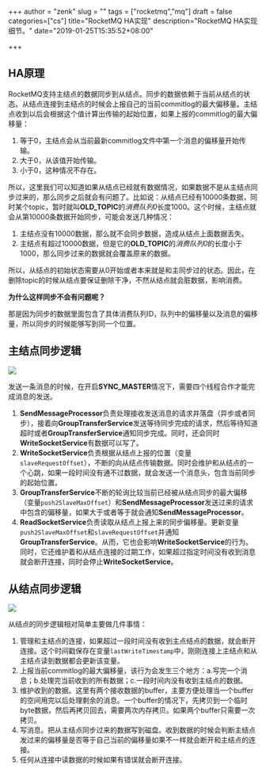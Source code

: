 +++
author = "zenk"
slug = ""
tags = ["rocketmq","mq"]
draft = false
categories=["cs"]
title="RocketMQ HA实现"
description="RocketMQ HA实现细节。"
date="2019-01-25T15:35:52+08:00"

+++

## HA原理

RocketMQ支持主结点的数据同步到从结点。同步的数据依赖于当前从结点的状态。从结点连接到主结点的时候会上报自己的当前commitlog的最大偏移量。主结点收到以后会根据这个值计算出传输的起始位置，如果上报的commitlog的最大偏移量：

1. 等于0，主结点会从当前最新commitlog文件中第一个消息的偏移量开始传输。
2. 大于0，从该值开始传输。
3. 小于0，这种情况不存在。

所以，这里我们可以知道如果从结点已经就有数据情况，如果数据不是从主结点同步过来的，那么同步之后就会有问题了。比如说：从结点已经有10000条数据，同时某个topic，暂时就叫**OLD_TOPIC**的*消费队列0*长度1000。这个时候，主结点就会从第10000条数据开始同步，可能会发送几种情况：

1. 主结点没有10000数据，那么就不会同步数据，造成从结点上面数据丢失。
2. 主结点有超过10000数据，但是它的**OLD_TOPIC**的*消费队列0*的长度小于1000，那么同步过来的数据就会覆盖原来的数据。

所以，从结点的初始状态需要从0开始或者本来就是和主同步过的状态。因此，在删除topic的时候从结点要保证删除干净，不然从结点就会脏数据，影响消费。

**为什么这样同步不会有问题呢？**

那是因为同步的数据里面包含了具体消费队列ID，队列中的偏移量以及消息的偏移量，所以同步的时候能够写到同一个位置。

## 主结点同步逻辑

![](/imgs/rocketmq/ha-master.png)

发送一条消息的时候，在开启**SYNC_MASTER**情况下，需要四个线程合作才能完成消息的发送。

1. **SendMessageProcessor**负责处理接收发送消息的请求并落盘（异步或者同步），接着向**GroupTransferService**发送等待同步完成的请求，然后等待知道超时或者**GroupTransferService**通知同步完成。同时，还会同时**WriteSocketService**有数据可以写了。
2. **WriteSocketService**负责根据从结点上报的位置（变量`slaveRequestOffset`），不断的向从结点传输数据。同时会维护和从结点的一个心跳，如果一段时间没有通不过数据，就会发送一个消息头，包含当前同步的起始位置。
3. **GroupTransferService**不断的轮询比较当前已经被从结点同步的最大偏移（变量`push2SlaveMaxOffset`）和**SendMessageProcessor**发送过来的请求中包含的偏移量，如果大于或者等于就会通知**SendMessageProcessor**。
4. **ReadSocketService**负责读取从结点上报上来的同步偏移量。更新变量`push2SlaveMaxOffset`和`slaveRequestOffset`并通知**GroupTransferService**。从而，它也会影响**WriteSocketService**的行为。同时，它还维护着和从结点连接的过期工作，如果超过指定时间没有收到消息就会断开连接，同时会停止**WriteSocketService**。

## 从结点同步逻辑

![](/imgs/rocketmq/ha-slave.png)

从结点的同步逻辑相对简单主要做几件事情：

1. 管理和主结点的连接，如果超过一段时间没有收到主点结点的数据，就会断开连接。这个时间戳保存在变量`lastWriteTimestamp`中，刚刚连接上主结点和从主结点读到数据都会更新该变量。
2. 上报当前commitlog的最大偏移量，该行为会发生三个地方：a.写完一个消息；b.处理完当前收到的所有数据；c.一段时间内没有收到主结点的数据。
3. 维护收到的数据。这里有两个接收数据的buffer，主要方便处理当一个buffer的空间用完以后处理剩余的消息。一个buffer的情况下，先拷贝到一个临时byte数据，然后再拷贝回去，需要两次内存拷贝。如果两个buffer只需要一次拷贝。
4. 写消息。把从主结点同步过来的数据写到磁盘。收到数据的时候会判断主结点发过来的偏移量是否等于自己当前的偏移量如果不一样就会断开和主结点的连接。
5. 任何从连接中读数据的时候如果有错误就会断开连接。